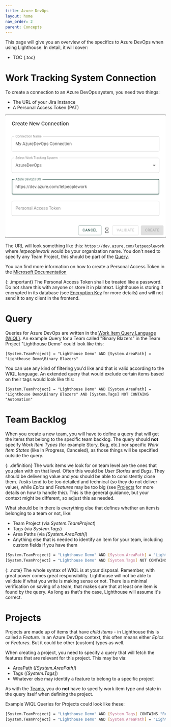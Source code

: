 ```yaml
---
title: Azure DevOps
layout: home
nav_order: 2
parent: Concepts
---
```


This page will give you an overview of the specifics to Azure DevOps when using Lighthouse. In detail, it will cover:  

- TOC
{:toc}

# Work Tracking System Connection
To create a connection to an Azure DevOps system, you need two things:
- The URL of your Jira Instance
- A Personal Access Token (PAT)
  
  
![Create Azure DevOps Connection](../assets/concepts/worktrackingsystem_AzureDevOps.png)

The URL will look something like this: `https://dev.azure.com/letpeoplework` where *letpeoplework* would be your organization name. You don't need to specify any Team Project, this should be part of the [Query](#query).

You can find more information on how to create a Personal Access Token in the [Microsoft Documentation](https://learn.microsoft.com/en-us/azure/devops/organizations/accounts/use-personal-access-tokens-to-authenticate?view=azure-devops&tabs=Windows/)

{: .important}
The Personal Access Token shall be treated like a password. Do not share this with anyone or store it in plaintext. Lighthouse is storing it encrypted in its database (see [Encryption Key](../installation/configuration.html#encryption-key) for more details) and will not send it to any client in the frontend.

# Query
Queries for Azure DevOps are written in the [Work Item Query Language (WIQL)](https://learn.microsoft.com/en-us/azure/devops/boards/queries/wiql-syntax?view=azure-devops). An example Query for a Team called "Binary Blazers" in the Team Project "Lighthouse Demo" could look like this:

```
[System.TeamProject] = "Lighthouse Demo" AND [System.AreaPath] = "Lighthouse Demo\Binary Blazers"
```

You can use any kind of filtering you'd like and that is valid according to the WIQL language. An extended query that would exclude certain items based on their tags would look like this:

```
[System.TeamProject] = "Lighthouse Demo" AND [System.AreaPath] = "Lighthouse Demo\Binary Blazers" AND [System.Tags] NOT CONTAINS "Automation"
```

# Team Backlog
When you create a new team, you will have to define a query that will get the items that belong to the specific team backlog. The query should **not** specify *Work Item Types* (for example Story, Bug, etc.) nor specific *Work Item States* (like In Progress, Canceled), as those things will be specified outside the query.

{: .definition}
The work items we look for on team level are the ones that you plan with on that level. Often this would be *User Stories* and *Bugs*. They should be delivering value and you should be able to consistently close them. *Tasks* tend to be too detailed and technical (so they do not deliver value), while *Epics* and *Features* may be too big (see [Projects](#projects) for more details on how to handle this). This is the general guidance, but your context might be different, so adjust this as needed.

What should be in there is everything else that defines whether an item is belonging to a team or not, like:
- Team Project (via *System.TeamProject*)
- Tags (via *System.Tags*)
- Area Paths (via *[System.AreaPath]*)
- Anything else that is needed to identify an item for your team, including custom fields if you have them

```bash
[System.TeamProject] = "Lighthouse Demo" AND [System.AreaPath] = "Lighthouse Demo\Binary Blazers"
[System.TeamProject] = "Lighthouse Demo" AND [System.Tags] NOT CONTAINS "Automation"
```

{: .note}
The whole syntax of WIQL is at your disposal. Remember, with great power comes great responsibility. Lighthouse will not be able to validate if what you write is making sense or not. There is a minimal verification on saving of a team, that makes sure that at least one item is found by the query. As long as that's the case, Lighthouse will assume it's correct.

# Projects
Projects are made up of items that have *child items* - in Lighthouse this is called a *Feature*. In an Azure DevOps context, this often means either *Epics* or *Features*. But it could be other (custom) types as well.

When creating a project, you need to specify a query that will fetch the features that are relevant for this project. This may be via:
- AreaPath (*[System.AreaPath]*)
- Tags (*[System.Tags]*)
- Whatever else may identify a feature to belong to a specific project

As with the [Teams](#team-backlog), you do **not** have to specify work item type and state in the query itself when defining the project.

Example WIQL Queries for Projects could look like these:

```bash
[System.TeamProject] = "Lighthouse Demo" AND [System.Tags] CONTAINS "Release 1.33.7"
[System.TeamProject] = "Lighthouse Demo" AND [System.AreaPath] = "Lighthouse Demo\Release 1.33.7" AND [System.Tags] NOT CONTAINS "Technical Debt"
```